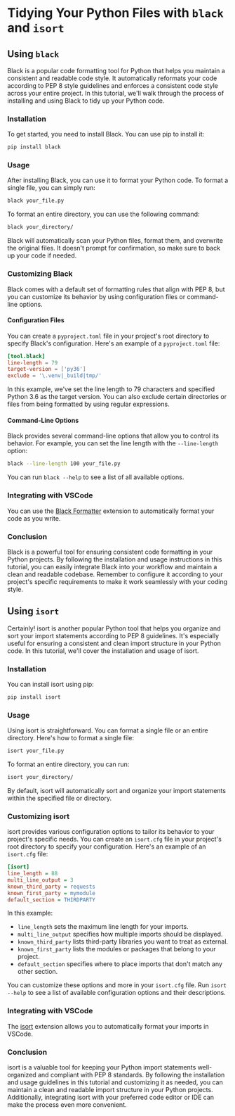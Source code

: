 # Tidying Your Python Files with `black` and `isort`

## Using `black`

Black is a popular code formatting tool for Python that helps you maintain a consistent and readable code style. It automatically reformats your code according to PEP 8 style guidelines and enforces a consistent code style across your entire project. In this tutorial, we'll walk through the process of installing and using Black to tidy up your Python code.

### Installation

To get started, you need to install Black. You can use pip to install it:

```bash
pip install black
```

### Usage

After installing Black, you can use it to format your Python code. To format a single file, you can simply run:

```bash
black your_file.py
```

To format an entire directory, you can use the following command:

```bash
black your_directory/
```

Black will automatically scan your Python files, format them, and overwrite the original files. It doesn't prompt for confirmation, so make sure to back up your code if needed.

### Customizing Black

Black comes with a default set of formatting rules that align with PEP 8, but you can customize its behavior by using configuration files or command-line options.

#### Configuration Files

You can create a `pyproject.toml` file in your project's root directory to specify Black's configuration. Here's an example of a `pyproject.toml` file:

```toml
[tool.black]
line-length = 79
target-version = ['py36']
exclude = '\.venv|_build|tmp/'
```

In this example, we've set the line length to 79 characters and specified Python 3.6 as the target version. You can also exclude certain directories or files from being formatted by using regular expressions.

#### Command-Line Options

Black provides several command-line options that allow you to control its behavior. For example, you can set the line length with the `--line-length` option:

```bash
black --line-length 100 your_file.py
```

You can run `black --help` to see a list of all available options.

### Integrating with VSCode

You can use the [Black Formatter](https://marketplace.visualstudio.com/items?itemName=ms-python.black-formatter) extension to automatically format your code as you write.

### Conclusion

Black is a powerful tool for ensuring consistent code formatting in your Python projects. By following the installation and usage instructions in this tutorial, you can easily integrate Black into your workflow and maintain a clean and readable codebase. Remember to configure it according to your project's specific requirements to make it work seamlessly with your coding style.

## Using `isort`

Certainly! isort is another popular Python tool that helps you organize and sort your import statements according to PEP 8 guidelines. It's especially useful for ensuring a consistent and clean import structure in your Python code. In this tutorial, we'll cover the installation and usage of isort.

### Installation

You can install isort using pip:

```bash
pip install isort
```

### Usage

Using isort is straightforward. You can format a single file or an entire directory. Here's how to format a single file:

```bash
isort your_file.py
```

To format an entire directory, you can run:

```bash
isort your_directory/
```

By default, isort will automatically sort and organize your import statements within the specified file or directory.

### Customizing isort

isort provides various configuration options to tailor its behavior to your project's specific needs. You can create an `isort.cfg` file in your project's root directory to specify your configuration. Here's an example of an `isort.cfg` file:

```ini
[isort]
line_length = 88
multi_line_output = 3
known_third_party = requests
known_first_party = mymodule
default_section = THIRDPARTY
```

In this example:

- `line_length` sets the maximum line length for your imports.
- `multi_line_output` specifies how multiple imports should be displayed.
- `known_third_party` lists third-party libraries you want to treat as external.
- `known_first_party` lists the modules or packages that belong to your project.
- `default_section` specifies where to place imports that don't match any other section.

You can customize these options and more in your `isort.cfg` file. Run `isort --help` to see a list of available configuration options and their descriptions.

### Integrating with VSCode

The [isort](https://marketplace.visualstudio.com/items?itemName=ms-python.isort) extension allows you to automatically format your imports in VSCode.

### Conclusion

isort is a valuable tool for keeping your Python import statements well-organized and compliant with PEP 8 standards. By following the installation and usage guidelines in this tutorial and customizing it as needed, you can maintain a clean and readable import structure in your Python projects. Additionally, integrating isort with your preferred code editor or IDE can make the process even more convenient.